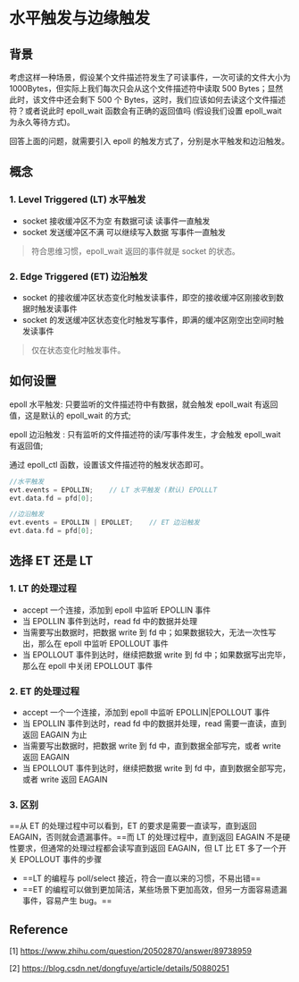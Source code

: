 # 水平触发与边缘触发

## 背景

考虑这样一种场景，假设某个文件描述符发生了可读事件，一次可读的文件大小为 1000Bytes，但实际上我们每次只会从这个文件描述符中读取 500 Bytes；显然此时，该文件中还会剩下 500 个 Bytes，这时，我们应该如何去读这个文件描述符？或者说此时 epoll_wait 函数会有正确的返回值吗 (假设我们设置 epoll_wait 为永久等待方式)。

回答上面的问题，就需要引入 epoll 的触发方式了，分别是水平触发和边沿触发。

## 概念

### 1. Level Triggered (LT) 水平触发

* socket 接收缓冲区不为空 有数据可读 读事件一直触发
* socket 发送缓冲区不满 可以继续写入数据 写事件一直触发

> 符合思维习惯，epoll_wait 返回的事件就是 socket 的状态。

### 2. Edge Triggered (ET) 边沿触发

* socket 的接收缓冲区状态变化时触发读事件，即空的接收缓冲区刚接收到数据时触发读事件
* socket 的发送缓冲区状态变化时触发写事件，即满的缓冲区刚空出空间时触发读事件

> 仅在状态变化时触发事件。

## 如何设置

epoll 水平触发: 只要监听的文件描述符中有数据，就会触发 epoll_wait 有返回值，这是默认的 epoll_wait 的方式;

epoll 边沿触发 : 只有监听的文件描述符的读/写事件发生，才会触发 epoll_wait 有返回值;

通过 epoll_ctl 函数，设置该文件描述符的触发状态即可。

```c
//水平触发
evt.events = EPOLLIN;    // LT 水平触发 (默认) EPOLLLT
evt.data.fd = pfd[0];

//边沿触发
evt.events = EPOLLIN | EPOLLET;    // ET 边沿触发
evt.data.fd = pfd[0];
```

## 选择 ET 还是 LT

### 1. LT 的处理过程

* accept 一个连接，添加到 epoll 中监听 EPOLLIN 事件
* 当 EPOLLIN 事件到达时，read fd 中的数据并处理
* 当需要写出数据时，把数据 write 到 fd 中；如果数据较大，无法一次性写出，那么在 epoll 中监听 EPOLLOUT 事件
* 当 EPOLLOUT 事件到达时，继续把数据 write 到 fd 中；如果数据写出完毕，那么在 epoll 中关闭 EPOLLOUT 事件

### 2. ET 的处理过程

* accept 一个一个连接，添加到 epoll 中监听 EPOLLIN|EPOLLOUT 事件
* 当 EPOLLIN 事件到达时，read fd 中的数据并处理，read 需要一直读，直到返回 EAGAIN 为止
* 当需要写出数据时，把数据 write 到 fd 中，直到数据全部写完，或者 write 返回 EAGAIN
* 当 EPOLLOUT 事件到达时，继续把数据 write 到 fd 中，直到数据全部写完，或者 write 返回 EAGAIN

### 3. 区别

==从 ET 的处理过程中可以看到，ET 的要求是需要一直读写，直到返回 EAGAIN，否则就会遗漏事件。==而 LT 的处理过程中，直到返回 EAGAIN 不是硬性要求，但通常的处理过程都会读写直到返回 EAGAIN，但 LT 比 ET 多了一个开关 EPOLLOUT 事件的步骤

* ==LT 的编程与 poll/select 接近，符合一直以来的习惯，不易出错==
* ==ET 的编程可以做到更加简洁，某些场景下更加高效，但另一方面容易遗漏事件，容易产生 bug。==

## Reference

[1] <https://www.zhihu.com/question/20502870/answer/89738959>

[2] <https://blog.csdn.net/dongfuye/article/details/50880251>
